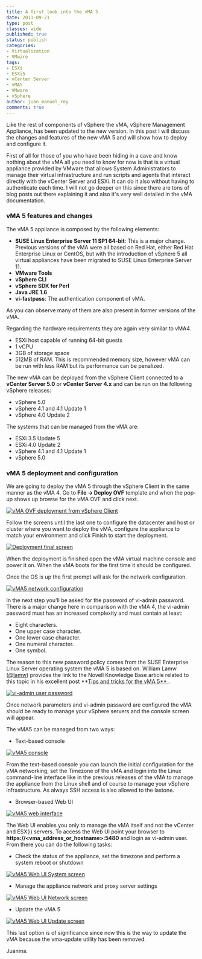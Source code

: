 ```yaml
---
title: A first look into the vMA 5
date: 2011-09-21
type: post
classes: wide
published: true
status: publish
categories:
- Virtualization
- VMware
tags:
- ESXi
- ESXi5
- vCenter Server
- vMA5
- VMware
- vSphere
author: juan_manuel_rey
comments: true
---
```


Like the rest of components of vSphere the vMA, vSphere Management Appliance, has been updated to the new version. In this post I will discuss the changes and features of the new vMA 5 and will show how to deploy and configure it.

First of all for those of you who have been hiding in a cave and know nothing about the vMA all you need to know for now is that is a virtual appliance provided by VMware that allows System Administrators to manage their virtual infrastructure and run scripts and agents that interact directly with the vCenter Server and ESXi. It can do it also without having to authenticate each time. I will not go deeper on this since there are tons of blog posts out there explaining it and also it's very well detailed in the vMA documentation.

### vMA 5 features and changes

The vMA 5 appliance is composed by the following elements:

-   **SUSE Linux Enterprise Server 11 SP1 64-bit**: This is a major change. Previous versions of the vMA were all based on Red Hat, either Red Hat Enterprise Linux or CentOS, but with the     introduction of vSphere 5 all virtual appliances have been migrated to SUSE Linux Enterprise Server 11.
-   **VMware Tools**
-   **vSphere CLI**
-   **vSphere SDK for Perl**
-   **Java JRE 1.6**
-   **vi-fastpass**: The authentication component of vMA.

As you can observe many of them are also present in former versions of the vMA.

Regarding the hardware requirements they are again very similar to vMA4.

-   ESXi host capable of running 64-bit guests
-   1 vCPU
-   3GB of storage space
-   512MB of RAM. This is recommended memory size, however vMA can be run with less RAM but its performance can be penalized.

The new vMA can be deployed from the vSphere Client connected to a **vCenter Server 5.0** or **vCenter Server 4.x** and can be run on the following vSphere releases:

-   vSphere 5.0
-   vSphere 4.1 and 4.1 Update 1
-   vSphere 4.0 Update 2

The systems that can be managed from the vMA are:

-   ESXi 3.5 Update 5
-   ESXi 4.0 Update 2
-   vSphere 4.1 and 4.1 Update 1
-   vSphere 5.0

### vMA 5 deployment and configuration

We are going to deploy the vMA 5 through the vSphere Client in the same manner as the vMA 4. Go to **File -> Deploy OVF** template and when the pop-up shows up browse for the vMA OVF and click next.

[![](/assets/images/ovf_deployment.png "vMA OVF deployment from vSphere Client")]({{site.url}}/assets/images/ovf_deployment.png)

Follow the screens until the last one to configure the datacenter and host or cluster where you want to deploy the vMA, configure the appliance to match your environment and click Finish to start the deployment.

[![](/assets/images/final_screen.png "Deployment final screen")]({{site.rul}}/assets/images/final_screen.png)

When the deployment is finished open the vMA virtual machine console and power it on. When the vMA boots for the first time it should be configured.

Once the OS is up the first prompt will ask for the network configuration.

[![](/assets/images/vma5_network_configuration.png "vMA5 network configuration")]({{site.url}}/assets/images/vma5_network_configuration.png)

In the next step you'll be asked for the password of vi-admin password. There is a major change here in comparison with the vMA 4, the vi-admin password must has an increased complexity and must contain at least:

-   Eight characters.
-   One upper case character.
-   One lower case character.
-   One numeral character.
-   One symbol.

The reason to this new password policy comes from the SUSE Enterprise Linux Server operating system the vMA 5 is based on. William Lamw ([@lamw](http://www.twitter.com/lamw)) provides the link to the Novell Knowledge Base article related to this topic in his excellent post **[Tips and tricks for the vMA 5** ](http://www.virtuallyghetto.com/2011/07/tips-and-tricks-for-vma-5.html).

[![](/assets/images/vi-admin_password.png "vi-admin user password")]({{site.url}}/assets/images/vi-admin_password.png)

Once network parameters and vi-admin password are configured the vMA should be ready to manage your vSphere servers and the console screen will appear.

The vMA5 can be managed from two ways:

-   Text-based console

[![](/assets/images/vma5_console.png "vMA5 console")]({{site.url}}/assets/images/vma5_console.png)

From the text-based console you can launch the initial configuration for the vMA networking, set the Timezone of the vMA and login into the Linux command-line interface like in the previous releases of the vMA to manage the appliance from the Linux shell and of course to manage your vSphere infrastructure. As always SSH access is also allowed to the lastone.

-   Browser-based Web UI

[![](/assets/images/vma5_web_login.png "vMA5 web interface")]({{site.url}}/assets/images/vma5_web_login.png)

The Web UI enables you only to manage the vMA itself and not the vCenter and ESX(i) servers. To access the Web UI point your browser to **https://<vma_address_or_hostname>:5480** and login as vi-admin user. From there you can do the following tasks:

-   Check the status of the appliance, set the timezone and perform a system reboot or shutdown

[![](/assets/images/vma5_web_system.png "vMA5 Web UI System screen")]({{site.url}}/assets/images/vma5_web_system.png)

-   Manage the appliance network and proxy server settings

[![](/assets/images/vma5_web_network.png "vMA5 Web UI Network screen")]({{site.url}}/assets/images/vma5_web_network.png)

-   Update the vMA 5

[![](/assets/images/vma5_web_update.png "vMA5 Web UI Update screen")]({{site.url}}/assets/images/vma5_web_update.png)

This last option is of significance since now this is the way to update the vMA because the vma-update utility has been removed.

Juanma.
